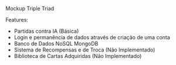 Mockup Triple Triad

Features:
- Partidas contra IA (Básica)
- Login e permanência de dados através de criação de uma conta
- Banco de Dados NoSQL MongoDB
- Sistema de Recompensas e de Troca (Não Implementado)
- Biblioteca de Cartas Adquiridas (Não Implementado)
